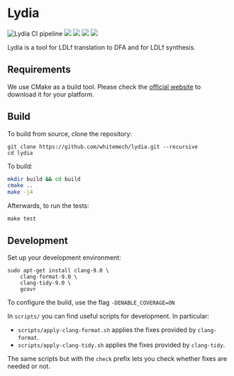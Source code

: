 # Lydia

![Lydia CI pipeline](https://github.com/whitemech/lydia/workflows/Lydia%20CI%20pipeline/badge.svg)
![](https://img.shields.io/badge/iso-c%2B%2B17-ff69b4)
[![](https://img.shields.io/badge/build-cmake-lightgrey)](cmake.org/)
[![](https://img.shields.io/badge/test-Catch2-yellow)](https://github.com/catchorg/Catch2/)
[![](https://img.shields.io/badge/license-LGPLv3%2B-blue)](./LICENSE)

Lydia is a tool for LDLf translation to DFA and for LDLf synthesis.

## Requirements

We use CMake as a build tool. Please 
check the [official website](https://cmake.org/)
to download it for your platform.

## Build

To build from source, clone the repository:
```
git clone https://github.com/whitemech/lydia.git --recursive
cd lydia
```

To build:

```bash
mkdir build && cd build
cmake ..
make -j4
```
Afterwards, to run the tests:
```
make test
```

## Development

Set up your development environment:

```
sudo apt-get install clang-9.0 \
    clang-format-9.0 \
    clang-tidy-9.0 \
    gcovr

```

To configure the build, use the flag `-DENABLE_COVERAGE=ON`

In `scripts/` you can find useful scripts for development. In particular:

- `scripts/apply-clang-format.sh` applies the fixes provided by
  `clang-format`.
- `scripts/apply-clang-tidy.sh` applies the fixes provided by
  `clang-tidy`.
  
The same scripts but with the `check` prefix lets you check whether
fixes are needed or not.
